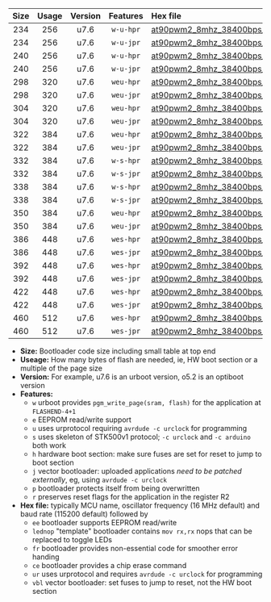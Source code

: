 |Size|Usage|Version|Features|Hex file|
|:-:|:-:|:-:|:-:|:--|
|234|256|u7.6|`w-u-hpr`|[at90pwm2_8mhz_38400bps_ur.hex](https://raw.githubusercontent.com/stefanrueger/urboot/main/at90pwm2_8mhz_38400bps_ur.hex)|
|234|256|u7.6|`w-u-jpr`|[at90pwm2_8mhz_38400bps_ur_vbl.hex](https://raw.githubusercontent.com/stefanrueger/urboot/main/at90pwm2_8mhz_38400bps_ur_vbl.hex)|
|240|256|u7.6|`w-u-hpr`|[at90pwm2_8mhz_38400bps_lednop_ur.hex](https://raw.githubusercontent.com/stefanrueger/urboot/main/at90pwm2_8mhz_38400bps_lednop_ur.hex)|
|240|256|u7.6|`w-u-jpr`|[at90pwm2_8mhz_38400bps_lednop_ur_vbl.hex](https://raw.githubusercontent.com/stefanrueger/urboot/main/at90pwm2_8mhz_38400bps_lednop_ur_vbl.hex)|
|298|320|u7.6|`weu-hpr`|[at90pwm2_8mhz_38400bps_ee_ur.hex](https://raw.githubusercontent.com/stefanrueger/urboot/main/at90pwm2_8mhz_38400bps_ee_ur.hex)|
|298|320|u7.6|`weu-jpr`|[at90pwm2_8mhz_38400bps_ee_ur_vbl.hex](https://raw.githubusercontent.com/stefanrueger/urboot/main/at90pwm2_8mhz_38400bps_ee_ur_vbl.hex)|
|304|320|u7.6|`weu-hpr`|[at90pwm2_8mhz_38400bps_ee_lednop_ur.hex](https://raw.githubusercontent.com/stefanrueger/urboot/main/at90pwm2_8mhz_38400bps_ee_lednop_ur.hex)|
|304|320|u7.6|`weu-jpr`|[at90pwm2_8mhz_38400bps_ee_lednop_ur_vbl.hex](https://raw.githubusercontent.com/stefanrueger/urboot/main/at90pwm2_8mhz_38400bps_ee_lednop_ur_vbl.hex)|
|322|384|u7.6|`weu-hpr`|[at90pwm2_8mhz_38400bps_ee_lednop_fr_ur.hex](https://raw.githubusercontent.com/stefanrueger/urboot/main/at90pwm2_8mhz_38400bps_ee_lednop_fr_ur.hex)|
|322|384|u7.6|`weu-jpr`|[at90pwm2_8mhz_38400bps_ee_lednop_fr_ur_vbl.hex](https://raw.githubusercontent.com/stefanrueger/urboot/main/at90pwm2_8mhz_38400bps_ee_lednop_fr_ur_vbl.hex)|
|332|384|u7.6|`w-s-hpr`|[at90pwm2_8mhz_38400bps.hex](https://raw.githubusercontent.com/stefanrueger/urboot/main/at90pwm2_8mhz_38400bps.hex)|
|332|384|u7.6|`w-s-jpr`|[at90pwm2_8mhz_38400bps_vbl.hex](https://raw.githubusercontent.com/stefanrueger/urboot/main/at90pwm2_8mhz_38400bps_vbl.hex)|
|338|384|u7.6|`w-s-hpr`|[at90pwm2_8mhz_38400bps_lednop.hex](https://raw.githubusercontent.com/stefanrueger/urboot/main/at90pwm2_8mhz_38400bps_lednop.hex)|
|338|384|u7.6|`w-s-jpr`|[at90pwm2_8mhz_38400bps_lednop_vbl.hex](https://raw.githubusercontent.com/stefanrueger/urboot/main/at90pwm2_8mhz_38400bps_lednop_vbl.hex)|
|350|384|u7.6|`weu-hpr`|[at90pwm2_8mhz_38400bps_ee_lednop_fr_ce_ur.hex](https://raw.githubusercontent.com/stefanrueger/urboot/main/at90pwm2_8mhz_38400bps_ee_lednop_fr_ce_ur.hex)|
|350|384|u7.6|`weu-jpr`|[at90pwm2_8mhz_38400bps_ee_lednop_fr_ce_ur_vbl.hex](https://raw.githubusercontent.com/stefanrueger/urboot/main/at90pwm2_8mhz_38400bps_ee_lednop_fr_ce_ur_vbl.hex)|
|386|448|u7.6|`wes-hpr`|[at90pwm2_8mhz_38400bps_ee.hex](https://raw.githubusercontent.com/stefanrueger/urboot/main/at90pwm2_8mhz_38400bps_ee.hex)|
|386|448|u7.6|`wes-jpr`|[at90pwm2_8mhz_38400bps_ee_vbl.hex](https://raw.githubusercontent.com/stefanrueger/urboot/main/at90pwm2_8mhz_38400bps_ee_vbl.hex)|
|392|448|u7.6|`wes-hpr`|[at90pwm2_8mhz_38400bps_ee_lednop.hex](https://raw.githubusercontent.com/stefanrueger/urboot/main/at90pwm2_8mhz_38400bps_ee_lednop.hex)|
|392|448|u7.6|`wes-jpr`|[at90pwm2_8mhz_38400bps_ee_lednop_vbl.hex](https://raw.githubusercontent.com/stefanrueger/urboot/main/at90pwm2_8mhz_38400bps_ee_lednop_vbl.hex)|
|422|448|u7.6|`wes-hpr`|[at90pwm2_8mhz_38400bps_ee_lednop_fr.hex](https://raw.githubusercontent.com/stefanrueger/urboot/main/at90pwm2_8mhz_38400bps_ee_lednop_fr.hex)|
|422|448|u7.6|`wes-jpr`|[at90pwm2_8mhz_38400bps_ee_lednop_fr_vbl.hex](https://raw.githubusercontent.com/stefanrueger/urboot/main/at90pwm2_8mhz_38400bps_ee_lednop_fr_vbl.hex)|
|460|512|u7.6|`wes-hpr`|[at90pwm2_8mhz_38400bps_ee_lednop_fr_ce.hex](https://raw.githubusercontent.com/stefanrueger/urboot/main/at90pwm2_8mhz_38400bps_ee_lednop_fr_ce.hex)|
|460|512|u7.6|`wes-jpr`|[at90pwm2_8mhz_38400bps_ee_lednop_fr_ce_vbl.hex](https://raw.githubusercontent.com/stefanrueger/urboot/main/at90pwm2_8mhz_38400bps_ee_lednop_fr_ce_vbl.hex)|

- **Size:** Bootloader code size including small table at top end
- **Useage:** How many bytes of flash are needed, ie, HW boot section or a multiple of the page size
- **Version:** For example, u7.6 is an urboot version, o5.2 is an optiboot version
- **Features:**
  + `w` urboot provides `pgm_write_page(sram, flash)` for the application at `FLASHEND-4+1`
  + `e` EEPROM read/write support
  + `u` uses urprotocol requiring `avrdude -c urclock` for programming
  + `s` uses skeleton of STK500v1 protocol; `-c urclock` and `-c arduino` both work
  + `h` hardware boot section: make sure fuses are set for reset to jump to boot section
  + `j` vector bootloader: uploaded applications *need to be patched externally*, eg, using `avrdude -c urclock`
  + `p` bootloader protects itself from being overwritten
  + `r` preserves reset flags for the application in the register R2
- **Hex file:** typically MCU name, oscillator frequency (16 MHz default) and baud rate (115200 default) followed by
  + `ee` bootloader supports EEPROM read/write
  + `lednop` "template" bootloader contains `mov rx,rx` nops that can be replaced to toggle LEDs
  + `fr` bootloader provides non-essential code for smoother error handing
  + `ce` bootloader provides a chip erase command
  + `ur` uses urprotocol and requires `avrdude -c urclock` for programming
  + `vbl` vector bootloader: set fuses to jump to reset, not the HW boot section
